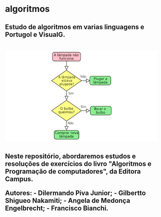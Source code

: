 # algoritmos
## Estudo de algoritmos em varias linguagens e Portugol e VisualG.
<h1 align="left">
    <img src="./imagens/logo.jpg" height="300" width="500">
</h1>
<h2><p>Neste repositório, abordaremos estudos e resoluções de exercícios do livro "Algoritmos e Programação de computadores", da Editora Campus.</p> Autores:
- Dilermando Piva Junior;
- Gilbertto Shigueo Nakamiti;
- Angela de Medonça Engelbrecht;
- Francisco Bianchi.
</h2>
